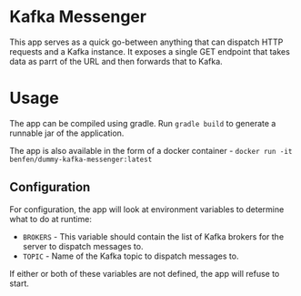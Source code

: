 # Kafka Messenger

This app serves as a quick go-between anything that can dispatch HTTP requests and a Kafka instance.  It exposes a single GET endpoint that takes data as parrt of the URL and then forwards that to Kafka.

# Usage

The app can be compiled using gradle.  Run `gradle build` to generate a runnable jar of the application.

The app is also available in the form of a docker container - `docker run -it benfen/dummy-kafka-messenger:latest`

## Configuration

For configuration, the app will look at environment variables to determine what to do at runtime:
* `BROKERS` - This variable should contain the list of Kafka brokers for the server to dispatch messages to.
* `TOPIC` - Name of the Kafka topic to dispatch messages to.

If either or both of these variables are not defined, the app will refuse to start.
